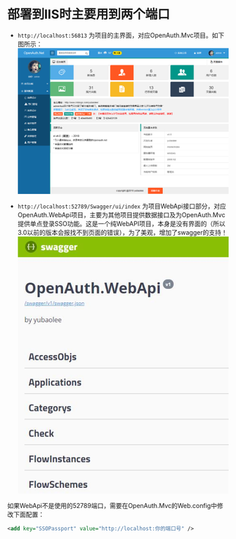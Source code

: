# 部署到IIS时主要用到两个端口

* `http://localhost:56813` 为项目的主界面，对应OpenAuth.Mvc项目。如下图所示：
![说明](150659_6900820e_362401.png "说明")

* `http://localhost:52789/Swagger/ui/index`  为项目WebApi接口部分，对应OpenAuth.WebApi项目，主要为其他项目提供数据接口及为OpenAuth.Mvc提供单点登录SSO功能。这是一个纯WebAPI项目，本身是没有界面的（所以3.0以前的版本会报找不到页面的错误），为了美观，增加了swagger的支持！
![说明](190110165640616.jpg "说明")

如果WebApi不是使用的52789端口，需要在OpenAuth.Mvc的Web.config中修改下面配置：

```xml
<add key="SSOPassport" value="http://localhost:你的端口号" />
```
